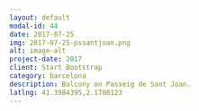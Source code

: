 ```yaml
---
layout: default
modal-id: 44
date: 2017-07-25
img: 2017-07-25-pssantjoan.png
alt: image-alt
project-date: 2017
client: Start Bootstrap
category: barcelona
description: Balcony on Passeig de Sant Joan.
latlng: 41.3984395,2.1708123
---
```

